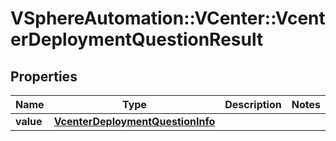 # VSphereAutomation::VCenter::VcenterDeploymentQuestionResult

## Properties
Name | Type | Description | Notes
------------ | ------------- | ------------- | -------------
**value** | [**VcenterDeploymentQuestionInfo**](VcenterDeploymentQuestionInfo.md) |  | 


